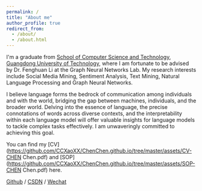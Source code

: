 ```yaml
---
permalink: /
title: "About me"
author_profile: true
redirect_from: 
  - /about/
  - /about.html
---
```


I'm a graduate from [School of Computer Science and Technology](https://cs.gdut.edu.cn/English/About_us.htm), [Guangdong University of Technology](https://english.gdut.edu.cn/), where I am fortunate to be advised by Dr. Fenghuan Li at the Graph Neural Networks Lab. My research interests include Social Media Mining, Sentiment Analysis, Text Mining, Natural Language Processing and Graph Neural Networks.

I believe language forms the bedrock of communication among individuals and with the world, bridging the gap between machines, individuals, and the broader world. Delving into the essence of language, the precise connotations of words across diverse contexts, and the interpretability within each language model will offer valuable insights for language models to tackle complex tasks effectively. I am unwaveringly committed to achieving this goal.

You can find my [CV](https://github.com/CCXaoXX/ChenChen.github.io/tree/master/assets/CV-CHEN Chen.pdf) and [SOP](https://github.com/CCXaoXX/ChenChen.github.io/tree/master/assets/SOP-CHEN Chen.pdf) here.


[Github](https://github.com/CCXaoXX) / [CSDN](https://blog.csdn.net/m0_53382422) / [Wechat](https://github.com/CCXaoXX/ChenChen.github.io/tree/master/images/wechat.jpg)
